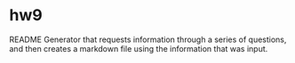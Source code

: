 # hw9
README Generator that requests information through a series of questions, and then creates a markdown file using the information that was input. 

